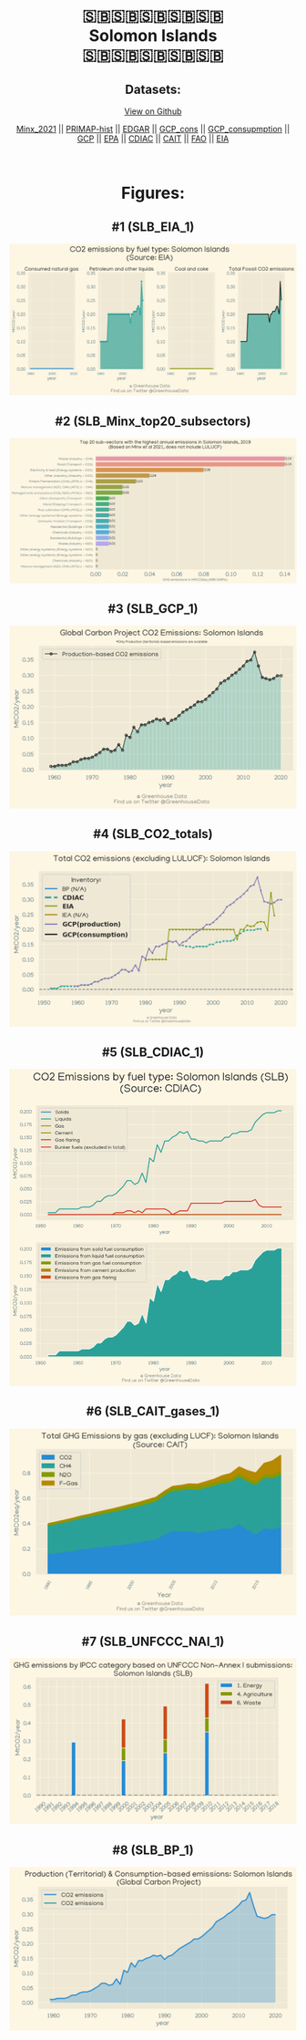 
<center>
<h1 align="center">
🇸🇧🇸🇧🇸🇧🇸🇧🇸🇧
<br>
Solomon Islands
<br>
🇸🇧🇸🇧🇸🇧🇸🇧🇸🇧
</h1>
<h2>Datasets:</h2>
<p><a href="https://github.com/dquintani/Greenhouse-Data/tree/master/country_data/SLB_Solomon Islands/data">View on Github</a>
<br></p><p><a href="data/SLB_Minx_2021.csv">Minx_2021</a> || <a href="data/SLB_PRIMAP-hist.csv">PRIMAP-hist</a> || <a href="data/SLB_EDGAR.csv">EDGAR</a> || <a href="data/SLB_GCP_cons.csv">GCP_cons</a> || <a href="data/SLB_GCP_consupmption.csv">GCP_consupmption</a> || <a href="data/SLB_GCP.csv">GCP</a> || <a href="data/SLB_EPA.csv">EPA</a> || <a href="data/SLB_CDIAC.csv">CDIAC</a> || <a href="data/SLB_CAIT.csv">CAIT</a> || <a href="data/SLB_FAO.csv">FAO</a> || <a href="data/SLB_EIA.csv">EIA</a></p><p><br></p>
<h1>Figures:</h1><h2>#1 (SLB_EIA_1)</h2>
<p><img alt="" src="figures/SLB_EIA_1.png" /></p><h2>#2 (SLB_Minx_top20_subsectors)</h2>
<p><img alt="" src="figures/SLB_Minx_top20_subsectors.png" /></p><h2>#3 (SLB_GCP_1)</h2>
<p><img alt="" src="figures/SLB_GCP_1.png" /></p><h2>#4 (SLB_CO2_totals)</h2>
<p><img alt="" src="figures/SLB_CO2_totals.png" /></p><h2>#5 (SLB_CDIAC_1)</h2>
<p><img alt="" src="figures/SLB_CDIAC_1.png" /></p><h2>#6 (SLB_CAIT_gases_1)</h2>
<p><img alt="" src="figures/SLB_CAIT_gases_1.png" /></p><h2>#7 (SLB_UNFCCC_NAI_1)</h2>
<p><img alt="" src="figures/SLB_UNFCCC_NAI_1.png" /></p><h2>#8 (SLB_BP_1)</h2>
<p><img alt="" src="figures/SLB_BP_1.png" /></p>